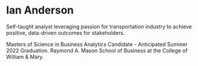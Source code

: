 ---
---

# Ian Anderson

Self-taught analyst leveraging passion for transportation industry to achieve positive, data-driven outcomes for stakeholders.

Masters of Science in Business Analytics Candidate - Anticipated Summer 2022 Graduation. Raymond A. Mason School of Business at the College of William & Mary.
